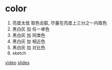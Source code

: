 # color

1. 亮度太低 取色会脏, 尽量在亮度上三分之一内取色
2. 黑白灰 加 任一单色
3. 黑白灰 加 同类色
4. 黑白灰 加 相近色
5. 黑白灰 加 对比色
6. sketch 

[video](https://www.youtube.com/watch?v=sByzHoiYFX0)
[slides](https://github.com/quheng/eureka/blob/master/color.pdf)

